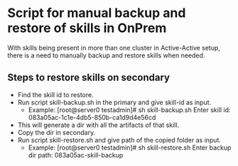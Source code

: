 # Script for manual backup and restore of skills in OnPrem

With skills being present in more than one cluster in Active-Active setup, there is a need to manually backup and 
restore skills when needed.

## Steps to restore skills on secondary

* Find the skill id to restore. <skill-id>
* Run script skill-backup.sh in the primary and give skill-id as input.
  * Example:
            [root@server0 testadmin]# sh skill-backup.sh
            Enter skill id:
             083a05ac-1c1e-4db5-850b-ca1d9d4e56cd
* This will generate a dir with all the artifacts of that skill.
* Copy the dir in secondary.
* Run script skill-restore.sh and give path of the copied folder as input.
  * Example: 
             [root@server0 testadmin]# sh skill-restore.sh
             Enter backup dir path:
              083a05ac-skill-backup

